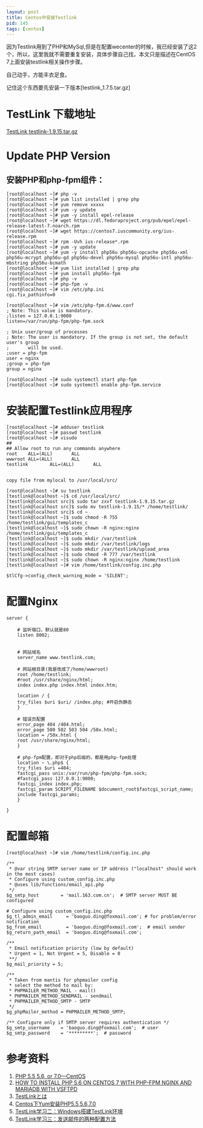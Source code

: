 ```yaml
---
layout: post
title: Centos中安装Testlink
pid: 145
tags: [centos]
---
```


因为Testlink用到了PHP和MySql,但是在配置wecenter的时候，我已经安装了这2个，所以，这里我就不需要重复安装，具体步骤自己找，本文只是描述在CentOS 7上面安装testlink相关操作步骤。

自己动手，方能丰衣足食。

记住这个东西要先安装一下版本[testlink_1.7.5.tar.gz]

# TestLink 下载地址

[TestLink testlink-1.9.15.tar.gz](https://sourceforge.net/projects/testlink)


# Update PHP Version

## 安装PHP和php-fpm组件：
	[root@localhost ~]# php -v
	[root@localhost ~]# yum list installed | grep php
	[root@localhost ~]# yum remove xxxxx
	[root@localhost ~]# yum -y update
	[root@localhost ~]# yum -y install epel-release
	[root@localhost ~]# wget https://dl.fedoraproject.org/pub/epel/epel-release-latest-7.noarch.rpm
	[root@localhost ~]# wget https://centos7.iuscommunity.org/ius-release.rpm
	[root@localhost ~]# rpm -Uvh ius-release*.rpm
	[root@localhost ~]# yum -y update
	[root@localhost ~]# yum -y install php56u php56u-opcache php56u-xml php56u-mcrypt php56u-gd php56u-devel php56u-mysql php56u-intl php56u-mbstring php56u-bcmath
	[root@localhost ~]# yum list installed | grep php
	[root@localhost ~]# yum install php56u-fpm
	[root@localhost ~]# php -v
	[root@localhost ~]# php-fpm -v
	[root@localhost ~]# vim /etc/php.ini
	cgi.fix_pathinfo=0

	[root@localhost ~]# vim /etc/php-fpm.d/www.conf
	; Note: This value is mandatory.
	;listen = 127.0.0.1:9000
	listen=/var/run/php-fpm/php-fpm.sock

	; Unix user/group of processes
	; Note: The user is mandatory. If the group is not set, the default user's group
	;       will be used.
	;user = php-fpm
	user = nginx
	;group = php-fpm
	group = nginx

	[root@localhost ~]# sudo systemctl start php-fpm
	[root@localhost ~]# sudo systemctl enable php-fpm.service




# 安装配置Testlink应用程序

	[root@localhost ~]# adduser testlink
	[root@localhost ~]# passwd testlink
	[root@localhost ~]# visudo
	##
	## Allow root to run any commands anywhere
	root    ALL=(ALL)       ALL
	wwwroot ALL=(ALL)       ALL
	testlink        ALL=(ALL)       ALL


	copy file from mylocal to /usr/local/src/

	[root@localhost ~]# su testlink
	[testlink@localhost ~]$ cd /usr/local/src/
	[testlink@localhost src]$ sudo tar zxvf testlink-1.9.15.tar.gz
	[testlink@localhost src]$ sudo mv testlink-1.9.15/* /home/testlink/
	[testlink@localhost src]$ cd ~
	[testlink@localhost ~]$ sudo chmod -R 755 /home/testlink/gui/templates_c
	[testlink@localhost ~]$ sudo chown -R nginx:nginx /home/testlink/gui/templates_c
	[testlink@localhost ~]$ sudo mkdir /var/testlink
	[testlink@localhost ~]$ sudo mkdir /var/testlink/logs
	[testlink@localhost ~]$ sudo mkdir /var/testlink/upload_area
	[testlink@localhost ~]$ sudo chmod -R 777 /var/testlink
	[testlink@localhost ~]$ sudo chown -R nginx:nginx /home/testlink
	[testlink@localhost ~]# vim /home/testlink/config.inc.php

	$tlCfg->config_check_warning_mode = 'SILENT';



# 配置Nginx
	server {

	    # 监听端口，默认就是80
	    listen 8002;


	    # 网站域名
	    server_name www.testlink.com;

	    # 网站根目录(我是改成了/home/wwwroot)
	    root /home/testlink;
	    #root /usr/share/nginx/html;
	    index index.php index.html index.htm;

	    location / {
		try_files $uri $uri/ /index.php; #开启伪静态
	    }

	    # 错误页配置
	    error_page 404 /404.html;
	    error_page 500 502 503 504 /50x.html;
	    location = /50x.html {
		root /usr/share/nginx/html;
	    }

	    # php-fpm配置，即对于php后缀的，都是用php-fpm处理
	    location ~ \.php$ {
		try_files $uri =404;
		fastcgi_pass unix:/var/run/php-fpm/php-fpm.sock;
		#fastcgi_pass 127.0.0.1:9000;
		fastcgi_index index.php;
		fastcgi_param SCRIPT_FILENAME $document_root$fastcgi_script_name;
		include fastcgi_params;
	    }

	}



# 配置邮箱

	[root@localhost ~]# vim /home/testlink/config.inc.php

	/**
	 * @var string SMTP server name or IP address ("localhost" should work in the most cases)
	 * Configure using custom_config.inc.php
	 * @uses lib/functions/email_api.php
	 */
	$g_smtp_host        = 'mail.163.com.cn';  # SMTP server MUST BE configured

	# Configure using custom_config.inc.php
	$g_tl_admin_email     = 'baoguo.ding@foxmail.com'; # for problem/error notification
	$g_from_email         = 'baoguo.ding@foxmail.com';  # email sender
	$g_return_path_email  = 'baoguo.ding@foxmail.com';

	/**
	 * Email notification priority (low by default)
	 * Urgent = 1, Not Urgent = 5, Disable = 0
	 **/
	$g_mail_priority = 5;

	/**
	 * Taken from mantis for phpmailer config
	 * select the method to mail by:
	 * PHPMAILER_METHOD_MAIL - mail()
	 * PHPMAILER_METHOD_SENDMAIL - sendmail
	 * PHPMAILER_METHOD_SMTP - SMTP
	 */
	$g_phpMailer_method = PHPMAILER_METHOD_SMTP;

	/** Configure only if SMTP server requires authentication */
	$g_smtp_username    = 'baoguo.ding@foxmail.com';  # user
	$g_smtp_password    = '*********';  # password





# 参考资料
1. [PHP 5.5 5.6, or 7.0—CentOS](http://devdocs.magento.com/guides/v2.0/install-gde/prereq/php-centos.html#instgde-prereq-php56-install-centos)
2. [HOW TO INSTALL PHP 5.6 ON CENTOS 7 WITH PHP-FPM NGINX AND MARIADB WITH VSFTPD](https://www.xshellz.com/community/tutorials/47975/How-to-install-php-5.6-on-CentOS-7-with-php-fpm-nginx-and-mariadb-with-vsftpd)
3. [TestLinkとは](http://qiita.com/shoooo/items/01682a255448c2b4ecd3)
4. [Centos下Yum安装PHP5.5,5.6,7.0](http://www.blogjava.net/nkjava/archive/2015/01/20/422289.html)
5. [TestLink学习二：Windows搭建TestLink环境](http://www.cnblogs.com/yangxia-test/p/4414840.html)
6. [TestLink学习三：发送邮件的两种配置方法](http://www.cnblogs.com/yangxia-test/p/4453042.html)


